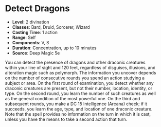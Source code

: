 # Detect Dragons

- **Level**: 2 divination
- **Classes**: Bard, Druid, Sorcerer, Wizard
- **Casting Time**: 1 action
- **Range**: Self
- **Components**: V, S
- **Duration**: Concentration, up to 10 minutes
- **Source**: Deep Magic 5e

You can detect the presence of dragons and other draconic creatures within your line of sight and 120 feet, regardless of disguises, illusions, and alteration magic such as polymorph. The information you uncover depends on the number of consecutive rounds you spend an action studying a subject or area. On the first round of examination, you detect whether any draconic creatures are present, but not their number, location, identity, or type. On the second round, you learn the number of such creatures as well as the general condition of the most powerful one. On the third and subsequent rounds, you make a DC 15 Intelligence (Arcana) check; if it succeeds, you learn the age, type, and location of one draconic creature. Note that the spell provides no information on the turn in which it is cast, unless you have the means to take a second action that turn.

